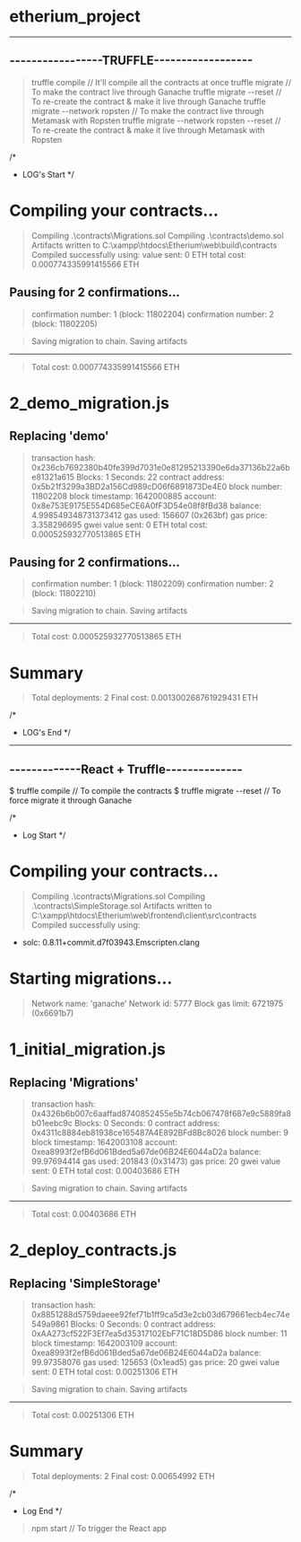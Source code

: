 # etherium_project

------------------------------------------
-----------------TRUFFLE------------------
------------------------------------------
> truffle compile // It'll compile all the contracts at once
> truffle migrate // To make the contract live through Ganache
> truffle migrate --reset // To re-create the contract & make it live through Ganache
> truffle migrate --network ropsten // To make the contract live through Metamask with Ropsten
> truffle migrate --network ropsten --reset // To re-create the contract & make it live through Metamask with Ropsten

/*
 * LOG's Start
 */
 
 Compiling your contracts...
===========================
> Compiling .\contracts\Migrations.sol
> Compiling .\contracts\demo.sol
> Artifacts written to C:\xampp\htdocs\Etherium\web\build\contracts
> Compiled successfully using:
   > value sent:          0 ETH
   > total cost:          0.000774335991415566 ETH

   Pausing for 2 confirmations...
   ------------------------------
   > confirmation number: 1 (block: 11802204)
   > confirmation number: 2 (block: 11802205)

   > Saving migration to chain.
   > Saving artifacts
   -------------------------------------
   > Total cost:     0.000774335991415566 ETH


2_demo_migration.js
===================

   Replacing 'demo'
   ----------------
   > transaction hash:    0x236cb7692380b40fe399d7031e0e81295213390e6da37136b22a6be81321a615
   > Blocks: 1            Seconds: 22
   > contract address:    0x5b21f3299a3BD2a156Cd989cD06f6891873De4E0
   > block number:        11802208
   > block timestamp:     1642000885
   > account:             0x8e753E9175E554D685eCE6A0fF3D54e08f8fBd38
   > balance:             4.998549348731373412
   > gas used:            156607 (0x263bf)
   > gas price:           3.358296695 gwei
   > value sent:          0 ETH
   > total cost:          0.000525932770513865 ETH

   Pausing for 2 confirmations...
   ------------------------------
   > confirmation number: 1 (block: 11802209)
   > confirmation number: 2 (block: 11802210)

   > Saving migration to chain.
   > Saving artifacts
   -------------------------------------
   > Total cost:     0.000525932770513865 ETH


Summary
=======
> Total deployments:   2
> Final cost:          0.001300268761929431 ETH

/*
 * LOG's End
 */

------------------------------------------
-------------React + Truffle--------------
------------------------------------------

$ truffle compile // To compile the contracts
$ truffle migrate --reset // To force migrate it through Ganache

/*
 * Log Start
 */

Compiling your contracts...
===========================
> Compiling .\contracts\Migrations.sol
> Compiling .\contracts\SimpleStorage.sol
> Artifacts written to C:\xampp\htdocs\Etherium\web\frontend\client\src\contracts
> Compiled successfully using:
   - solc: 0.8.11+commit.d7f03943.Emscripten.clang



Starting migrations...
======================
> Network name:    'ganache'
> Network id:      5777
> Block gas limit: 6721975 (0x6691b7)


1_initial_migration.js
======================

   Replacing 'Migrations'
   ----------------------
   > transaction hash:    0x4326b6b007c6aaffad8740852455e5b74cb067478f687e9c5889fa8b01eebc9c
   > Blocks: 0            Seconds: 0
   > contract address:    0x4311c8884eb81938ce165487A4E892BFd8Bc8026
   > block number:        9
   > block timestamp:     1642003108
   > account:             0xea8993f2efB6d061Bded5a67de06B24E6044aD2a
   > balance:             99.97694414
   > gas used:            201843 (0x31473)
   > gas price:           20 gwei
   > value sent:          0 ETH
   > total cost:          0.00403686 ETH


   > Saving migration to chain.
   > Saving artifacts
   -------------------------------------
   > Total cost:          0.00403686 ETH


2_deploy_contracts.js
=====================

   Replacing 'SimpleStorage'
   -------------------------
   > transaction hash:    0x8851288d5759daeee92fef71b1ff9ca5d3e2cb03d679661ecb4ec74e549a9861
   > Blocks: 0            Seconds: 0
   > contract address:    0xAA273cf522F3Ef7ea5d35317102EbF71C18D5D86
   > block number:        11
   > block timestamp:     1642003109
   > account:             0xea8993f2efB6d061Bded5a67de06B24E6044aD2a
   > balance:             99.97358076
   > gas used:            125653 (0x1ead5)
   > gas price:           20 gwei
   > value sent:          0 ETH
   > total cost:          0.00251306 ETH


   > Saving migration to chain.
   > Saving artifacts
   -------------------------------------
   > Total cost:          0.00251306 ETH


Summary
=======
> Total deployments:   2
> Final cost:          0.00654992 ETH

/*
 * Log End
 */

 > npm start // To trigger the React app